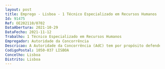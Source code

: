 ```yaml
--- 
layout: post
title: Emprego - Lisboa - 1 Técnico Especializado em Recursos Humanos
Id: 91475
Ref: OE202110/0702
DataAbertura: 2021-10-29
DataFecho: 2021-11-12
Trabalho: 1 Técnico Especializado em Recursos Humanos
Empregador: Autoridade da Concorrência
Descricao: A Autoridade da Concorrência (AdC) tem por propósito defender a concorrência emprol do cidadão (“Com concorrência, todos ganhamos”). A sua missão consiste eminvestigar mais, melhor e de forma mais célere, tendo em vista ser a referência naprestação de serviço público pela qualidade, agilidade e capacidade de entregar valor àsociedade.A AdC pretende recrutar em regime de contrato individual de trabalho por tempoindeterminado 1 Técnico Especializado em Recursos Humanos.O candidato deve revelar a) Iniciativa, autonomia e criatividade b) Empatia e espírito de colaboração c) Capacidade de adaptação e resiliência d) Capacidade de organização e planeamento e) Capacidade de análise e de resolução de problemas com foco na solução.As funções que será chamado a desempenhar incluirão 1. Implementação do programa de employer branding 1.1 Participação em feiras de emprego 1.2 Interação com universidades promovendo a captação de talentos e a missão daAdC junto dos alunos.2. Implementação do programa de estágios.2.1 Articulação com os diferentes departamentos para definição de perfis 2.2 Divulgação das ofertas 2.3 Apoio na seleção dos candidatos 2.4 Definição e implementação do programa de acolhimento e acompanhamento dosestagiários.3. Implementação do processo de recrutamento e seleção 3.1 Elaboração dos regulamentos de recrutamento em parceria com o júri 3.2 Divulgação das ofertas 3.3 Acompanhamento de todas as etapas do processo de recrutamento 3.4 Definição e implementação do programa de acolhimento de novos colaboradores.4. Apoio nas demais áreas de gestão de recursos humanos, nomeadamente gestão dedesempenho, desenvolvimento, cultura e clima organizacional, gestão da assiduidadee outras atividades administrativas, entre outros.5. Suporte à Unidade de Recursos Humanos em matéria de direito do trabalho.
CodigoPostal: 1050-037 LISBOA
Concelho: Lisboa
Distrito: Lisboa
--- 
```

